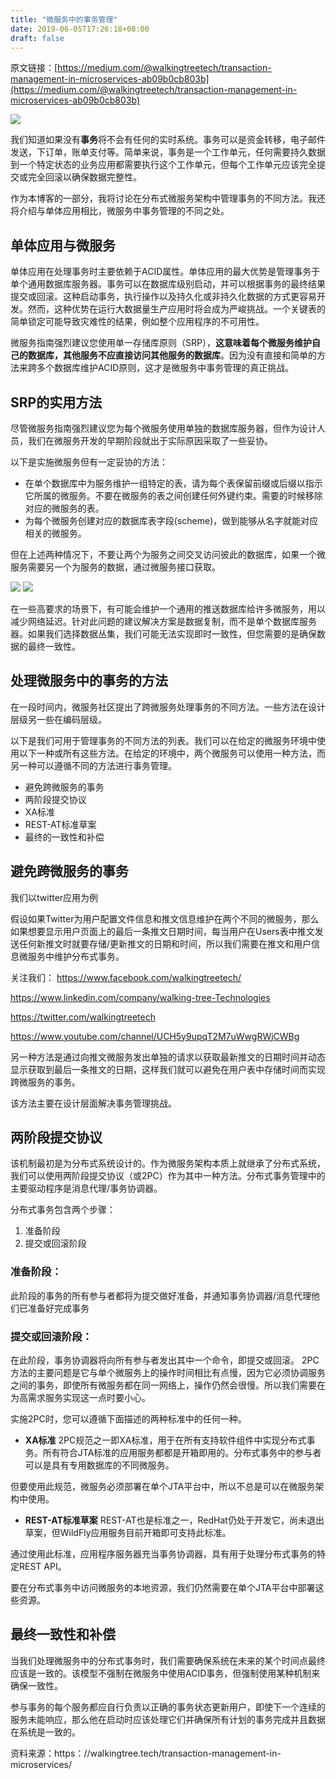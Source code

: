 ```yaml
---
title: "微服务中的事务管理"
date: 2019-06-05T17:26:18+08:00
draft: false
---
```


原文链接：[https://medium.com/@walkingtreetech/transaction-management-in-microservices-ab09b0cb803b](https://medium.com/@walkingtreetech/transaction-management-in-microservices-ab09b0cb803b)

![](https://cdn-images-1.medium.com/max/1600/0*xI-Pvkw9fxW3a_kc.png)

我们知道如果没有**事务**将不会有任何的实时系统。事务可以是资金转移，电子邮件发送，下订单，账单支付等。简单来说，事务是一个工作单元，任何需要持久数据到一个特定状态的业务应用都需要执行这个工作单元，但每个工作单元应该完全提交或完全回滚以确保数据完整性。

作为本博客的一部分，我将讨论在分布式微服务架构中管理事务的不同方法。我还将介绍与单体应用相比，微服务中事务管理的不同之处。

## 单体应用与微服务
单体应用在处理事务时主要依赖于ACID属性。单体应用的最大优势是管理事务于单个通用数据库服务器。事务可以在数据库级别启动，并可以根据事务的最终结果提交或回滚。这种启动事务，执行操作以及持久化或非持久化数据的方式更容易开发。然而，这种优势在运行大数据量生产应用时将会成为严峻挑战。一个关键表的简单锁定可能导致灾难性的结果，例如整个应用程序的不可用性。

微服务指南强烈建议您使用单一存储库原则（SRP），**这意味着每个微服务维护自己的数据库，其他服务不应直接访问其他服务的数据库**。因为没有直接和简单的方法来跨多个数据库维护ACID原则，这才是微服务中事务管理的真正挑战。

## SRP的实用方法
尽管微服务指南强烈建议您为每个微服务使用单独的数据库服务器，但作为设计人员，我们在微服务开发的早期阶段就出于实际原因采取了一些妥协。

以下是实施微服务但有一定妥协的方法：

* 在单个数据库中为服务维护一组特定的表，请为每个表保留前缀或后缀以指示它所属的微服务。不要在微服务的表之间创建任何外键约束。需要的时候移除对应的微服务的表。
* 为每个微服务创建对应的数据库表字段(scheme)，做到能够从名字就能对应相关的微服务。

但在上述两种情况下，不要让两个为服务之间交叉访问彼此的数据库，如果一个微服务需要另一个为服务的数据，通过微服务接口获取。

![](https://cdn-images-1.medium.com/max/1600/0*89t0bii5zkTACGii.png)
![](https://cdn-images-1.medium.com/max/1600/0*_OTP3aFq_XDcJEu_.png)

在一些高要求的场景下，有可能会维护一个通用的推送数据库给许多微服务，用以减少网络延迟。针对此问题的建议解决方案是数据复制，而不是单个数据库服务器。如果我们选择数据丛集，我们可能无法实现即时一致性，但您需要的是确保数据的最终一致性。

## 处理微服务中的事务的方法
在一段时间内，微服务社区提出了跨微服务处理事务的不同方法。一些方法在设计层级另一些在编码层级。

以下是我们可用于管理事务的不同方法的列表。我们可以在给定的微服务环境中使用以下一种或所有这些方法。在给定的环境中，两个微服务可以使用一种方法，而另一种可以遵循不同的方法进行事务管理。

* 避免跨微服务的事务
* 两阶段提交协议
* XA标准
* REST-AT标准草案
* 最终的一致性和补偿

## 避免跨微服务的事务
我们以twitter应用为例

假设如果Twitter为用户配置文件信息和推文信息维护在两个不同的微服务，那么如果想要显示用户页面上的最后一条推文日期时间，每当用户在Users表中推文发送任何新推文时就要存储/更新推文的日期和时间，所以我们需要在推文和用户信息微服务中维护分布式事务。

关注我们：
https://www.facebook.com/walkingtreetech/

https://www.linkedin.com/company/walking-tree-Technologies

https://twitter.com/walkingtreetech

https://www.youtube.com/channel/UCH5y9upqT2M7uWwgRWjCWBg

另一种方法是通过向推文微服务发出单独的请求以获取最新推文的日期时间并动态显示获取到最后一条推文的日期，这样我们就可以避免在用户表中存储时间而实现跨微服务的事务。

该方法主要在设计层面解决事务管理挑战。

## 两阶段提交协议
该机制最初是为分布式系统设计的。作为微服务架构本质上就继承了分布式系统，我们可以使用两阶段提交协议（或2PC）作为其中一种方法。分布式事务管理中的主要驱动程序是消息代理/事务协调器。

分布式事务包含两个步骤：
1. 准备阶段
2. 提交或回滚阶段

### 准备阶段：
此阶段的事务的所有参与者都将为提交做好准备，并通知事务协调器/消息代理他们已准备好完成事务

### 提交或回滚阶段：
在此阶段，事务协调器将向所有参与者发出其中一个命令，即提交或回滚。
2PC方法的主要问题是它与单个微服务上的操作时间相比有点慢，因为它必须协调服务之间的事务，即使所有微服务都在同一网络上，操作仍然会很慢。所以我们需要在为高需求服务实现这一点时要小心。

实施2PC时，您可以遵循下面描述的两种标准中的任何一种。

* **XA标准**
2PC规范之一即XA标准，用于在所有支持软件组件中实现分布式事务。所有符合JTA标准的应用服务都都是开箱即用的。分布式事务中的参与者可以是具有专用数据库的不同微服务。

但要使用此规范，微服务必须部署在单个JTA平台中，所以不总是可以在微服务架构中使用。

* **REST-AT标准草案**
REST-AT也是标准之一，RedHat仍处于开发它，尚未退出草案，但WildFly应用服务目前开箱即可支持此标准。

通过使用此标准，应用程序服务器充当事务协调器，具有用于处理分布式事务的特定REST API。

要在分布式事务中访问微服务的本地资源，我们仍然需要在单个JTA平台中部署这些资源。

## 最终一致性和补偿
当我们处理微服务中的分布式事务时，我们需要确保系统在未来的某个时间点最终应该是一致的。该模型不强制在微服务中使用ACID事务，但强制使用某种机制来确保一致性。

参与事务的每个服务都应自行负责以正确的事务状态更新用户，即使下一个连续的服务未能响应，那么他在启动时应该处理它们并确保所有计划的事务完成并且数据在系统是一致的。

资料来源：https：//walkingtree.tech/transaction-management-in-microservices/

